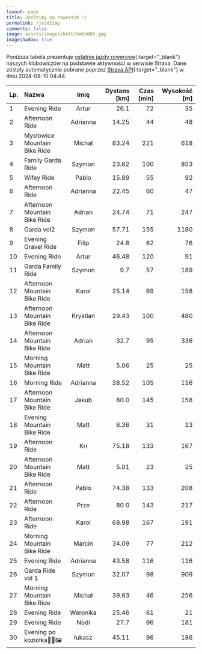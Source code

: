```yaml
---
layout: page
title: Jeździmy na rowerach :)
permalink: /jezdzimy
comments: false
image: assets/images/kmtb/kmtb008.jpg
imageshadow: true
---
```


Poniższa tabela prezentuje [ostatnie jazdy rowerowe](https://www.strava.com/clubs/336381){:target="_blank"} naszych klubowiczów na podstawie aktywności w serwisie Strava. Dane zostały automatycznie pobrane poprzez [Strava API](https://developers.strava.com/docs/reference/#api-Clubs-getClubActivitiesById){:target="_blank"} w dniu 2024-08-10 04:44.

Lp. | Nazwa | Imię | Dystans [km] | Czas [min] | Wysokość [m]
:--- | :--- | :---: | ---: | ---: | ---:
1|Evening Ride|Artur|26.1|72|35
2|Afternoon Ride|Adrianna|14.25|44|48
3|Mysłowice Mountain Bike Ride|Michał|83.24|221|618
4|Family Garda Ride|Szymon|23.62|100|853
5|Wifey Ride|Pablo|15.89|55|92
6|Afternoon Ride|Adrianna|22.45|60|47
7|Afternoon Mountain Bike Ride|Adrian|24.74|71|247
8|Garda vol2|Szymon|57.71|155|1180
9|Evening Gravel Ride|Filip|24.8|62|76
10|Evening Ride|Artur|46.48|120|91
11|Garda Family Ride|Szymon|9.7|57|189
12|Afternoon Mountain Bike Ride|Karol|25.14|69|158
13|Afternoon Mountain Bike Ride|Krystian|29.43|100|480
14|Afternoon Mountain Bike Ride|Adrian|32.7|95|336
15|Morning Mountain Bike Ride|Matt|5.06|25|25
16|Morning Ride|Adrianna|38.52|105|116
17|Afternoon Mountain Bike Ride|Jakub|80.0|145|158
18|Evening Mountain Bike Ride|Matt|6.36|31|13
19|Afternoon Ride|Kri|75.18|133|167
20|Afternoon Mountain Bike Ride|Matt|5.01|23|25
21|Afternoon Ride|Pablo|74.38|133|208
22|Afternoon Ride|Prze|80.0|143|217
23|Afternoon Ride|Karol|68.98|167|191
24|Morning Mountain Bike Ride|Marcin|34.09|77|212
25|Evening Ride|Adrianna|43.58|116|116
26|Garda Ride vol 1|Szymon|32.07|98|909
27|Morning Mountain Bike Ride|Michał|39.63|46|256
28|Evening Ride|Weronika|25.46|61|21
29|Evening Ride|Nodi|27.7|96|181
30|Evening po koziołka🐐🐐🖼|łukasz|45.11|96|186
